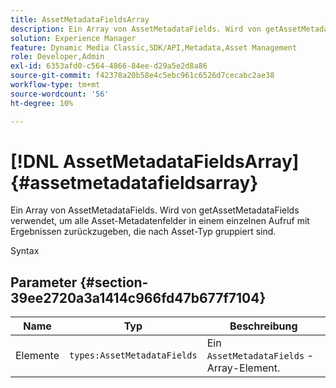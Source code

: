 ```yaml
---
title: AssetMetadataFieldsArray
description: Ein Array von AssetMetadataFields. Wird von getAssetMetadataFields verwendet, um alle Asset-Metadatenfelder in einem einzelnen Aufruf mit Ergebnissen zurückzugeben, die nach Asset-Typ gruppiert sind.
solution: Experience Manager
feature: Dynamic Media Classic,SDK/API,Metadata,Asset Management
role: Developer,Admin
exl-id: 6353afd0-c564-4866-84ee-d29a5e2d8a86
source-git-commit: f42378a20b58e4c5ebc961c6526d7cecabc2ae38
workflow-type: tm+mt
source-wordcount: '56'
ht-degree: 10%

---
```


# [!DNL AssetMetadataFieldsArray]{#assetmetadatafieldsarray}

Ein Array von AssetMetadataFields. Wird von getAssetMetadataFields verwendet, um alle Asset-Metadatenfelder in einem einzelnen Aufruf mit Ergebnissen zurückzugeben, die nach Asset-Typ gruppiert sind.

Syntax

## Parameter {#section-39ee2720a3a1414c966fd47b677f7104}

| Name | Typ | Beschreibung |
|---|---|---|
| Elemente | `types:AssetMetadataFields` | Ein `AssetMetadataFields` -Array-Element. |
